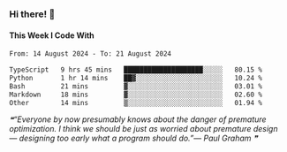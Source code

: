 ### Hi there! 👋

#### This Week I Code With
<!--START_SECTION:waka-->

```txt
From: 14 August 2024 - To: 21 August 2024

TypeScript   9 hrs 45 mins   ████████████████████░░░░░   80.15 %
Python       1 hr 14 mins    ██▓░░░░░░░░░░░░░░░░░░░░░░   10.24 %
Bash         21 mins         ▓░░░░░░░░░░░░░░░░░░░░░░░░   03.01 %
Markdown     18 mins         ▓░░░░░░░░░░░░░░░░░░░░░░░░   02.60 %
Other        14 mins         ▒░░░░░░░░░░░░░░░░░░░░░░░░   01.94 %
```

<!--END_SECTION:waka-->

<!--STARTS_HERE_QUOTE_README-->
<i>❝“Everyone by now presumably knows about the danger of premature optimization.  I think we should be just as worried about premature design — designing too early what a program should do.”— Paul Graham   ❞</i>
<!--ENDS_HERE_QUOTE_README-->
